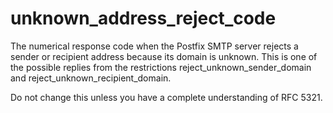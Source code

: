 # unknown_address_reject_code 


The numerical response code when the Postfix SMTP server rejects a
sender or recipient address because its domain is unknown.  This
is one of the possible replies from the restrictions
reject_unknown_sender_domain and reject_unknown_recipient_domain.



Do not change this unless you have a complete understanding of RFC 5321.



